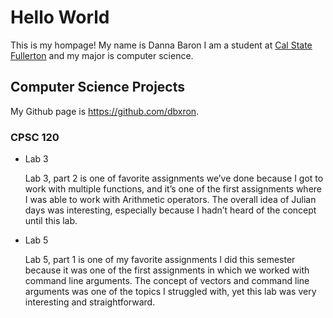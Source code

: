 # Hello World


This is my hompage! My name is Danna Baron  I am a student at [Cal State Fullerton](http://fullerton.edu/) and my major is computer science.


## Computer Science Projects


My Github page is https://github.com/dbxron.


### CPSC 120


* Lab 3


   Lab 3, part 2 is one of favorite assignments we’ve done because I got to work with multiple functions, and it’s one of the first assignments where I was able to work with Arithmetic operators. The overall idea of Julian days was interesting, especially because I hadn’t heard of the concept until this lab.
* Lab 5


   Lab 5, part 1 is one of my favorite assignments I did this semester because it was one of the first assignments in which we worked with  command line arguments. The concept of vectors and command line arguments was one of the topics I struggled with, yet this lab was very interesting and straightforward.

